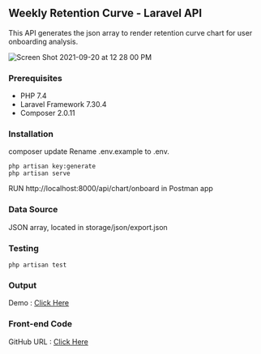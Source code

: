 ## Weekly Retention Curve - Laravel API

This API generates the json array to render retention curve chart for user onboarding analysis.

![Screen Shot 2021-09-20 at 12 28 00 PM](https://user-images.githubusercontent.com/80531625/133966823-2b41fcb9-c591-4c06-9976-3dbdcc9147f3.png)

### Prerequisites

* PHP 7.4
* Laravel Framework 7.30.4
* Composer 2.0.11

### Installation

composer update
Rename .env.example to .env.
```
php artisan key:generate
php artisan serve
```
RUN http://localhost:8000/api/chart/onboard in Postman app

### Data Source

JSON array, located in storage/json/export.json

### Testing
```
php artisan test
```

### Output

Demo : [Click Here](https://codeapi1.codesands.com/api/chart/onboard)

### Front-end Code

GitHub URL : [Click Here](https://github.com/dilannet777/retention_curve_chart_vuejs_app)
